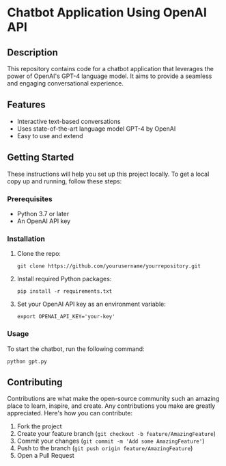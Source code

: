 # Chatbot Application Using OpenAI API

## Description

This repository contains code for a chatbot application that leverages the power of OpenAI's GPT-4 language model. It aims to provide a seamless and engaging conversational experience.

## Features

- Interactive text-based conversations
- Uses state-of-the-art language model GPT-4 by OpenAI
- Easy to use and extend

## Getting Started

These instructions will help you set up this project locally. To get a local copy up and running, follow these steps:

### Prerequisites

- Python 3.7 or later
- An OpenAI API key

### Installation

1. Clone the repo:
   ```
   git clone https://github.com/yourusername/yourrepository.git
   ```
2. Install required Python packages:
   ```
   pip install -r requirements.txt
   ```
3. Set your OpenAI API key as an environment variable:
   ```
   export OPENAI_API_KEY='your-key'
   ```

### Usage

To start the chatbot, run the following command:

```
python gpt.py
```

## Contributing

Contributions are what make the open-source community such an amazing place to learn, inspire, and create. Any contributions you make are greatly appreciated. Here's how you can contribute:

1. Fork the project
2. Create your feature branch (`git checkout -b feature/AmazingFeature`)
3. Commit your changes (`git commit -m 'Add some AmazingFeature'`)
4. Push to the branch (`git push origin feature/AmazingFeature`)
5. Open a Pull Request
